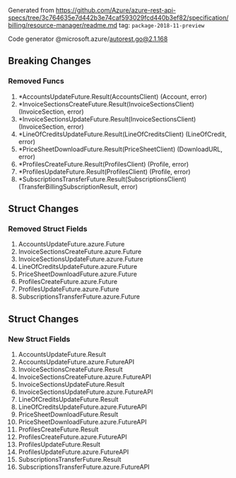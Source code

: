 Generated from https://github.com/Azure/azure-rest-api-specs/tree/3c764635e7d442b3e74caf593029fcd440b3ef82/specification/billing/resource-manager/readme.md tag: `package-2018-11-preview`

Code generator @microsoft.azure/autorest.go@2.1.168

## Breaking Changes

### Removed Funcs

1. *AccountsUpdateFuture.Result(AccountsClient) (Account, error)
1. *InvoiceSectionsCreateFuture.Result(InvoiceSectionsClient) (InvoiceSection, error)
1. *InvoiceSectionsUpdateFuture.Result(InvoiceSectionsClient) (InvoiceSection, error)
1. *LineOfCreditsUpdateFuture.Result(LineOfCreditsClient) (LineOfCredit, error)
1. *PriceSheetDownloadFuture.Result(PriceSheetClient) (DownloadURL, error)
1. *ProfilesCreateFuture.Result(ProfilesClient) (Profile, error)
1. *ProfilesUpdateFuture.Result(ProfilesClient) (Profile, error)
1. *SubscriptionsTransferFuture.Result(SubscriptionsClient) (TransferBillingSubscriptionResult, error)

## Struct Changes

### Removed Struct Fields

1. AccountsUpdateFuture.azure.Future
1. InvoiceSectionsCreateFuture.azure.Future
1. InvoiceSectionsUpdateFuture.azure.Future
1. LineOfCreditsUpdateFuture.azure.Future
1. PriceSheetDownloadFuture.azure.Future
1. ProfilesCreateFuture.azure.Future
1. ProfilesUpdateFuture.azure.Future
1. SubscriptionsTransferFuture.azure.Future

## Struct Changes

### New Struct Fields

1. AccountsUpdateFuture.Result
1. AccountsUpdateFuture.azure.FutureAPI
1. InvoiceSectionsCreateFuture.Result
1. InvoiceSectionsCreateFuture.azure.FutureAPI
1. InvoiceSectionsUpdateFuture.Result
1. InvoiceSectionsUpdateFuture.azure.FutureAPI
1. LineOfCreditsUpdateFuture.Result
1. LineOfCreditsUpdateFuture.azure.FutureAPI
1. PriceSheetDownloadFuture.Result
1. PriceSheetDownloadFuture.azure.FutureAPI
1. ProfilesCreateFuture.Result
1. ProfilesCreateFuture.azure.FutureAPI
1. ProfilesUpdateFuture.Result
1. ProfilesUpdateFuture.azure.FutureAPI
1. SubscriptionsTransferFuture.Result
1. SubscriptionsTransferFuture.azure.FutureAPI
